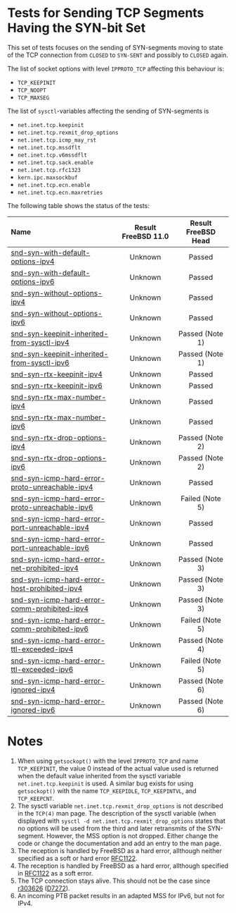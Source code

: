 # Tests for Sending TCP Segments Having the SYN-bit Set

This set of tests focuses on the sending of SYN-segments moving to state of the TCP connection from `CLOSED` to `SYN-SENT`
and possibly to `CLOSED` again.

The list of socket options with level `IPPROTO_TCP` affecting this behaviour is:
* `TCP_KEEPINIT`
* `TCP_NOOPT`
* `TCP_MAXSEG`

The list of `sysctl`-variables affecting the sending of SYN-segments is
* `net.inet.tcp.keepinit`
* `net.inet.tcp.rexmit_drop_options`
* `net.inet.tcp.icmp_may_rst`
* `net.inet.tcp.mssdflt`
* `net.inet.tcp.v6mssdflt`
* `net.inet.tcp.sack.enable`
* `net.inet.tcp.rfc1323`
* `kern.ipc.maxsockbuf`
* `net.inet.tcp.ecn.enable`
* `net.inet.tcp.ecn.maxretries`

The following table shows the status of the tests:

| Name                                                                                                                                                                                                                            | Result FreeBSD 11.0 | Result FreeBSD Head |
|:--------------------------------------------------------------------------------------------------------------------------------------------------------------------------------------------------------------------------------|:-------------------:|:-------------------:|
|[snd-syn-with-default-options-ipv4](snd-syn-with-default-options-ipv4.pkt "Ensure that the default options are used")                                                                                                            | Unknown             | Passed              |
|[snd-syn-with-default-options-ipv6](snd-syn-with-default-options-ipv6.pkt "Ensure that the default options are used")                                                                                                            | Unknown             | Passed              |
|[snd-syn-without-options-ipv4](snd-syn-without-options-ipv4.pkt "Ensure that no options are used when using the TCP_NOOPT socket option")                                                                                        | Unknown             | Passed              |
|[snd-syn-without-options-ipv6](snd-syn-without-options-ipv6.pkt "Ensure that no options are used when using the TCP_NOOPT socket option")                                                                                        | Unknown             | Passed              |
|[snd-syn-keepinit-inherited-from-sysctl-ipv4](snd-syn-keepinit-inherited-from-sysctl-ipv4.pkt "Ensure that the keepinit timeout is inherited from the keepinit sysctl variable")                                                 | Unknown             | Passed  (Note 1)    |
|[snd-syn-keepinit-inherited-from-sysctl-ipv6](snd-syn-keepinit-inherited-from-sysctl-ipv6.pkt "Ensure that the keepinit timeout is inherited from the keepinit sysctl variable")                                                 | Unknown             | Passed  (Note 1)    |
|[snd-syn-rtx-keepinit-ipv4](snd-syn-rtx-keepinit-ipv4.pkt "Ensure that the keepinit timer is honored when limiting the retransmissions of SYN-segments")                                                                         | Unknown             | Passed              |
|[snd-syn-rtx-keepinit-ipv6](snd-syn-rtx-keepinit-ipv6.pkt "Ensure that the keepinit timer is honored when limiting the retransmissions of SYN-segments")                                                                         | Unknown             | Passed              |
|[snd-syn-rtx-max-number-ipv4](snd-syn-rtx-max-number-ipv4.pkt "Ensure that the maximum number is honored when limiting the retransmissions of SYN-segments")                                                                     | Unknown             | Passed              |
|[snd-syn-rtx-max-number-ipv6](snd-syn-rtx-max-number-ipv6.pkt "Ensure that the maximum number is honored when limiting the retransmissions of SYN-segments")                                                                     | Unknown             | Passed              |
|[snd-syn-rtx-drop-options-ipv4](snd-syn-rtx-drop-options-ipv4.pkt "Ensure that the options are dropped when the sysctl variable rexmit_drop_options is enabled")                                                                 | Unknown             | Passed  (Note 2)    |
|[snd-syn-rtx-drop-options-ipv6](snd-syn-rtx-drop-options-ipv6.pkt "Ensure that the options are dropped when the sysctl variable rexmit_drop_options is enabled")                                                                 | Unknown             | Passed  (Note 2)    |
|[snd-syn-icmp-hard-error-proto-unreachable-ipv4](snd-syn-icmp-hard-error-proto-unreachable-ipv4.pkt "Ensure that reception of ICMP Protocol Unreachable message is a hard error when sysctl variable icmp_may_rst is 1")         | Unknown             | Passed              |
|[snd-syn-icmp-hard-error-proto-unreachable-ipv6](snd-syn-icmp-hard-error-proto-unreachable-ipv6.pkt "Ensure that reception of ICMP Protocol Unreachable message is a hard error when sysctl variable icmp_may_rst is 1")         | Unknown             | Failed  (Note 5)    |
|[snd-syn-icmp-hard-error-port-unreachable-ipv4](snd-syn-icmp-hard-error-port-unreachable-ipv4.pkt "Ensure that reception of ICMP Port Unreachable message is a hard error when sysctl variable icmp_may_rst is 1")               | Unknown             | Passed              |
|[snd-syn-icmp-hard-error-port-unreachable-ipv6](snd-syn-icmp-hard-error-port-unreachable-ipv6.pkt "Ensure that reception of ICMP Port Unreachable message is a hard error when sysctl variable icmp_may_rst is 1")               | Unknown             | Passed              |
|[snd-syn-icmp-hard-error-net-prohibited-ipv4](snd-syn-icmp-hard-error-net-prohibited-ipv4.pkt "Ensure that reception of ICMP Comm. Dest. Net Adm. Prohibited message is a hard error when sysctl variable icmp_may_rst is 1")    | Unknown             | Passed  (Note 3)    |
|[snd-syn-icmp-hard-error-host-prohibited-ipv4](snd-syn-icmp-hard-error-host-prohibited-ipv4.pkt "Ensure that reception of ICMP Comm. Dest. Host Adm. Prohibited message is a hard error when sysctl variable icmp_may_rst is 1") | Unknown             | Passed  (Note 3)    |
|[snd-syn-icmp-hard-error-comm-prohibited-ipv4](snd-syn-icmp-hard-error-comm-prohibited-ipv4.pkt "Ensure that reception of ICMP Comm. Adm. Prohibited message is a hard error when sysctl variable icmp_may_rst is 1")            | Unknown             | Passed  (Note 3)    |
|[snd-syn-icmp-hard-error-comm-prohibited-ipv6](snd-syn-icmp-hard-error-comm-prohibited-ipv6.pkt "Ensure that reception of ICMP Comm. Adm. Prohibited message is a hard error when sysctl variable icmp_may_rst is 1")            | Unknown             | Failed  (Note 5)    |
|[snd-syn-icmp-hard-error-ttl-exceeded-ipv4](snd-syn-icmp-hard-error-ttl-exceeded-ipv4.pkt "Ensure that reception of ICMP TTL Exceeded in Transit message is a hard error when sysctl variable icmp_may_rst is 1")                | Unknown             | Passed  (Note 4)    |
|[snd-syn-icmp-hard-error-ttl-exceeded-ipv6](snd-syn-icmp-hard-error-ttl-exceeded-ipv6.pkt "Ensure that reception of ICMP TTL Exceeded in Transit message is a hard error when sysctl variable icmp_may_rst is 1")                | Unknown             | Failed  (Note 5)    |
|[snd-syn-icmp-hard-error-ignored-ipv4](snd-syn-icmp-hard-error-ignored-ipv4.pkt "Ensure that reception of any ICMP message does not result in a hard error when sysctl variable icmp_may_rst is 0")                              | Unknown             | Passed  (Note 6)    |
|[snd-syn-icmp-hard-error-ignored-ipv6](snd-syn-icmp-hard-error-ignored-ipv6.pkt "Ensure that reception of any ICMP message does not result in a hard error when sysctl variable icmp_may_rst is 0")                              | Unknown             | Passed  (Note 6)    |

# Notes
1. When using `getsockopt()` with the level `IPPROTO_TCP` and name `TCP_KEEPINIT`, the value 0 instead of the actual
   value used is returned when the default value inherited from the sysctl variable `net.inet.tcp.keepinit` is used.
   A similar bug exists for using `getsockopt()` with the name `TCP_KEEPIDLE`, `TCP_KEEPINTVL`, and `TCP_KEEPCNT`.
2. The sysctl variable `net.inet.tcp.rexmit_drop_options` is not described in the `TCP(4)` man page. The description
   of the sysctl variable (when displayed with `sysctl -d net.inet.tcp.rexmit_drop_options` states that no options
   will be used from the third and later retransmits of the SYN-segment. However, the MSS option is not dropped.
   Either change the code or change the documentation and add an entry to the man page.
3. The reception is handled by FreeBSD as a hard error, allthough neither specified as a soft or hard error
   [RFC1122](https://tools.ietf.org/html/rfc1122#section-4.2.3.9).
4. The reception is handled by FreeBSD as a hard error, allthough specified in
   [RFC1122](https://tools.ietf.org/html/rfc1122#section-4.2.3.9) as a soft error.
5. The TCP connection stays alive. This should not be the case since [r303626](https://svnweb.freebsd.org/base?view=revision&revision=303626) ([D7272](https://reviews.freebsd.org/D7272)).
6. An incoming PTB packet results in an adapted MSS for IPv6, but not for IPv4.
